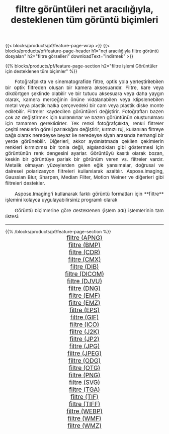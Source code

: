 ﻿---
title: filtre görüntüleri net aracılığıyla, desteklenen tüm görüntü biçimleri 
weight: 3920
url: /tr/net/filter/ 
lang: tr
langdirlevel: 2
locales: zh-hans,ja,it,ru,de,es,fr,nl,id,lt,pl,pt,vi,tr,ko,zh-hant,ar,hi,th,sv,cs,uk,he
description: Aspose.Imaging'i kullanarak, net Aracılığıyla kolayca filtre görüntüleri oluşturabilirsiniz
---

{{< blocks/products/pf/feature-page-wrap >}}
{{< blocks/products/pf/feature-page-header h1="net aracılığıyla filtre görüntü dosyaları" h2="filtre görselleri" downloadText="İndirmek" >}}


{{% blocks/products/pf/feature-page-section  h2="filtre işlemi Görüntüler için desteklenen tüm biçimler" %}}
<p align="justify" style="text-indent:2em;font-size:15px;">
Fotoğrafçılıkta ve sinematografide filtre, optik yola yerleştirilebilen bir optik filtreden oluşan bir kamera aksesuarıdır. Filtre, kare veya dikdörtgen şeklinde olabilir ve bir tutucu aksesuara veya daha yaygın olarak, kamera merceğinin önüne vidalanabilen veya klipslenebilen metal veya plastik halka çerçevedeki bir cam veya plastik diske monte edilebilir. Filtreler kaydedilen görüntüleri değiştirir. Fotoğrafları bazen çok az değiştirmek için kullanılırlar ve bazen görüntünün oluşturulması için tamamen gereklidirler. Tek renkli fotoğrafçılıkta, renkli filtreler çeşitli renklerin göreli parlaklığını değiştirir; kırmızı ruj, kullanılan filtreye bağlı olarak neredeyse beyaz ile neredeyse siyah arasında herhangi bir yerde görünebilir. Diğerleri, akkor aydınlatmada çekilen çekimlerin renkleri kırmızımsı bir tonla değil, algılandıkları gibi göstermesi için görüntünün renk dengesini ayarlar. Görüntüyü kasıtlı olarak bozan, keskin bir görüntüye parlak bir görünüm veren vs. filtreler vardır. Metalik olmayan yüzeylerden gelen eğik yansımalar, doğrusal ve dairesel polarizasyon filtreleri kullanılarak azaltılır. Aspose.Imaging, Gaussian Blur, Sharpen, Median Filter, Motion Weiner ve diğerleri gibi filtreleri destekler.
</p>
<p align="justify" style="text-indent:2em;font-size:15px;">
Aspose.Imaging'i kullanarak farklı görüntü formatları için **filtre** işlemini kolayca uygulayabilirsiniz programlı olarak
</p>
<p align="justify" style="text-indent:2em;font-size:15px;">
Görüntü biçimlerine göre desteklenen {işlem adı} işlemlerinin tam listesi:
</p>
<hr/>
{{% /blocks/products/pf/feature-page-section %}}
<div class="container-fluid productfamilypage bg-gray">
    <div class="convertypes bg-gray agp-content section">
        <div class="container">
		<div class="row other-converters" style="gap: 10px;font-size: 19px;text-align:center;">
		    <div class='col-md-2 other-converter remove-lp remove-rp'><a href="/imaging/tr/net/filter/apng/" style="padding:15px;">filtre (APNG)</a></div><div class='col-md-2 other-converter remove-lp remove-rp'><a href="/imaging/tr/net/filter/bmp/" style="padding:15px;">filtre (BMP)</a></div><div class='col-md-2 other-converter remove-lp remove-rp'><a href="/imaging/tr/net/filter/cdr/" style="padding:15px;">filtre (CDR)</a></div><div class='col-md-2 other-converter remove-lp remove-rp'><a href="/imaging/tr/net/filter/cmx/" style="padding:15px;">filtre (CMX)</a></div><div class='col-md-2 other-converter remove-lp remove-rp'><a href="/imaging/tr/net/filter/dib/" style="padding:15px;">filtre (DIB)</a></div><div class='col-md-2 other-converter remove-lp remove-rp'><a href="/imaging/tr/net/filter/dicom/" style="padding:15px;">filtre (DICOM)</a></div><div class='col-md-2 other-converter remove-lp remove-rp'><a href="/imaging/tr/net/filter/djvu/" style="padding:15px;">filtre (DJVU)</a></div><div class='col-md-2 other-converter remove-lp remove-rp'><a href="/imaging/tr/net/filter/dng/" style="padding:15px;">filtre (DNG)</a></div><div class='col-md-2 other-converter remove-lp remove-rp'><a href="/imaging/tr/net/filter/emf/" style="padding:15px;">filtre (EMF)</a></div><div class='col-md-2 other-converter remove-lp remove-rp'><a href="/imaging/tr/net/filter/emz/" style="padding:15px;">filtre (EMZ)</a></div><div class='col-md-2 other-converter remove-lp remove-rp'><a href="/imaging/tr/net/filter/eps/" style="padding:15px;">filtre (EPS)</a></div><div class='col-md-2 other-converter remove-lp remove-rp'><a href="/imaging/tr/net/filter/gif/" style="padding:15px;">filtre (GIF)</a></div><div class='col-md-2 other-converter remove-lp remove-rp'><a href="/imaging/tr/net/filter/ico/" style="padding:15px;">filtre (ICO)</a></div><div class='col-md-2 other-converter remove-lp remove-rp'><a href="/imaging/tr/net/filter/j2k/" style="padding:15px;">filtre (J2K)</a></div><div class='col-md-2 other-converter remove-lp remove-rp'><a href="/imaging/tr/net/filter/jp2/" style="padding:15px;">filtre (JP2)</a></div><div class='col-md-2 other-converter remove-lp remove-rp'><a href="/imaging/tr/net/filter/jpg/" style="padding:15px;">filtre (JPG)</a></div><div class='col-md-2 other-converter remove-lp remove-rp'><a href="/imaging/tr/net/filter/jpeg/" style="padding:15px;">filtre (JPEG)</a></div><div class='col-md-2 other-converter remove-lp remove-rp'><a href="/imaging/tr/net/filter/odg/" style="padding:15px;">filtre (ODG)</a></div><div class='col-md-2 other-converter remove-lp remove-rp'><a href="/imaging/tr/net/filter/otg/" style="padding:15px;">filtre (OTG)</a></div><div class='col-md-2 other-converter remove-lp remove-rp'><a href="/imaging/tr/net/filter/png/" style="padding:15px;">filtre (PNG)</a></div><div class='col-md-2 other-converter remove-lp remove-rp'><a href="/imaging/tr/net/filter/svg/" style="padding:15px;">filtre (SVG)</a></div><div class='col-md-2 other-converter remove-lp remove-rp'><a href="/imaging/tr/net/filter/tga/" style="padding:15px;">filtre (TGA)</a></div><div class='col-md-2 other-converter remove-lp remove-rp'><a href="/imaging/tr/net/filter/tif/" style="padding:15px;">filtre (TIF)</a></div><div class='col-md-2 other-converter remove-lp remove-rp'><a href="/imaging/tr/net/filter/tiff/" style="padding:15px;">filtre (TIFF)</a></div><div class='col-md-2 other-converter remove-lp remove-rp'><a href="/imaging/tr/net/filter/webp/" style="padding:15px;">filtre (WEBP)</a></div><div class='col-md-2 other-converter remove-lp remove-rp'><a href="/imaging/tr/net/filter/wmf/" style="padding:15px;">filtre (WMF)</a></div><div class='col-md-2 other-converter remove-lp remove-rp'><a href="/imaging/tr/net/filter/wmz/" style="padding:15px;">filtre (WMZ)</a></div>
                </div>
        </div>
    </div>
</div>
<br/>
